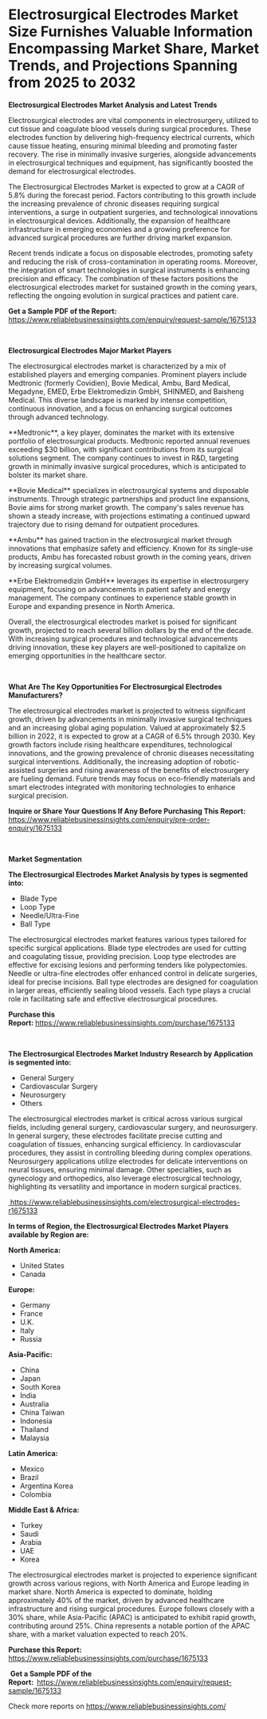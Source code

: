 <p><h1>Electrosurgical Electrodes Market Size Furnishes Valuable Information Encompassing Market Share, Market Trends, and Projections Spanning from 2025 to 2032</h1></p><p><strong>Electrosurgical Electrodes Market Analysis and Latest Trends</strong></p>
<p><p>Electrosurgical electrodes are vital components in electrosurgery, utilized to cut tissue and coagulate blood vessels during surgical procedures. These electrodes function by delivering high-frequency electrical currents, which cause tissue heating, ensuring minimal bleeding and promoting faster recovery. The rise in minimally invasive surgeries, alongside advancements in electrosurgical techniques and equipment, has significantly boosted the demand for electrosurgical electrodes.</p><p>The Electrosurgical Electrodes Market is expected to grow at a CAGR of 5.8% during the forecast period. Factors contributing to this growth include the increasing prevalence of chronic diseases requiring surgical interventions, a surge in outpatient surgeries, and technological innovations in electrosurgical devices. Additionally, the expansion of healthcare infrastructure in emerging economies and a growing preference for advanced surgical procedures are further driving market expansion.</p><p>Recent trends indicate a focus on disposable electrodes, promoting safety and reducing the risk of cross-contamination in operating rooms. Moreover, the integration of smart technologies in surgical instruments is enhancing precision and efficacy. The combination of these factors positions the electrosurgical electrodes market for sustained growth in the coming years, reflecting the ongoing evolution in surgical practices and patient care.</p></p>
<p><strong>Get a Sample PDF of the Report:&nbsp;</strong> <a href="https://www.reliablebusinessinsights.com/enquiry/request-sample/1675133?utm_campaign=2752&utm_medium=2&utm_source=Github&utm_content=ia&utm_term=25032025&utm_id=electrosurgical-electrodes">https://www.reliablebusinessinsights.com/enquiry/request-sample/1675133</a></p>
<p>&nbsp;</p>
<p><strong>Electrosurgical Electrodes Major Market Players</strong></p>
<p><p>The electrosurgical electrodes market is characterized by a mix of established players and emerging companies. Prominent players include Medtronic (formerly Covidien), Bovie Medical, Ambu, Bard Medical, Megadyne, EMED, Erbe Elektromedizin GmbH, SHINMED, and Baisheng Medical. This diverse landscape is marked by intense competition, continuous innovation, and a focus on enhancing surgical outcomes through advanced technology.</p><p>**Medtronic**, a key player, dominates the market with its extensive portfolio of electrosurgical products. Medtronic reported annual revenues exceeding $30 billion, with significant contributions from its surgical solutions segment. The company continues to invest in R&D, targeting growth in minimally invasive surgical procedures, which is anticipated to bolster its market share.</p><p>**Bovie Medical** specializes in electrosurgical systems and disposable instruments. Through strategic partnerships and product line expansions, Bovie aims for strong market growth. The company's sales revenue has shown a steady increase, with projections estimating a continued upward trajectory due to rising demand for outpatient procedures.</p><p>**Ambu** has gained traction in the electrosurgical market through innovations that emphasize safety and efficiency. Known for its single-use products, Ambu has forecasted robust growth in the coming years, driven by increasing surgical volumes.</p><p>**Erbe Elektromedizin GmbH** leverages its expertise in electrosurgery equipment, focusing on advancements in patient safety and energy management. The company continues to experience stable growth in Europe and expanding presence in North America.</p><p>Overall, the electrosurgical electrodes market is poised for significant growth, projected to reach several billion dollars by the end of the decade. With increasing surgical procedures and technological advancements driving innovation, these key players are well-positioned to capitalize on emerging opportunities in the healthcare sector.</p></p>
<p>&nbsp;</p>
<p><strong>What Are The Key Opportunities For Electrosurgical Electrodes Manufacturers?</strong></p>
<p><p>The electrosurgical electrodes market is projected to witness significant growth, driven by advancements in minimally invasive surgical techniques and an increasing global aging population. Valued at approximately $2.5 billion in 2022, it is expected to grow at a CAGR of 6.5% through 2030. Key growth factors include rising healthcare expenditures, technological innovations, and the growing prevalence of chronic diseases necessitating surgical interventions. Additionally, the increasing adoption of robotic-assisted surgeries and rising awareness of the benefits of electrosurgery are fueling demand. Future trends may focus on eco-friendly materials and smart electrodes integrated with monitoring technologies to enhance surgical precision.</p></p>
<p><strong>Inquire or Share Your Questions If Any Before Purchasing This Report:</strong> <a href="https://www.reliablebusinessinsights.com/enquiry/pre-order-enquiry/1675133?utm_campaign=2752&utm_medium=2&utm_source=Github&utm_content=ia&utm_term=25032025&utm_id=electrosurgical-electrodes">https://www.reliablebusinessinsights.com/enquiry/pre-order-enquiry/1675133</a></p>
<p>&nbsp;</p>
<p><strong>Market Segmentation</strong></p>
<p><strong>The Electrosurgical Electrodes Market Analysis by types is segmented into:</strong></p>
<p><ul><li>Blade Type</li><li>Loop Type</li><li>Needle/Ultra-Fine</li><li>Ball Type</li></ul></p>
<p><p>The electrosurgical electrodes market features various types tailored for specific surgical applications. Blade type electrodes are used for cutting and coagulating tissue, providing precision. Loop type electrodes are effective for excising lesions and performing tenders like polypectomies. Needle or ultra-fine electrodes offer enhanced control in delicate surgeries, ideal for precise incisions. Ball type electrodes are designed for coagulation in larger areas, efficiently sealing blood vessels. Each type plays a crucial role in facilitating safe and effective electrosurgical procedures.</p></p>
<p><strong>Purchase this Report:&nbsp;</strong><a href="https://www.reliablebusinessinsights.com/purchase/1675133?utm_campaign=2752&utm_medium=2&utm_source=Github&utm_content=ia&utm_term=25032025&utm_id=electrosurgical-electrodes">https://www.reliablebusinessinsights.com/purchase/1675133</a></p>
<p>&nbsp;</p>
<p><strong>The Electrosurgical Electrodes Market Industry Research by Application is segmented into:</strong></p>
<p><ul><li>General Surgery</li><li>Cardiovascular Surgery</li><li>Neurosurgery</li><li>Others</li></ul></p>
<p><p>The electrosurgical electrodes market is critical across various surgical fields, including general surgery, cardiovascular surgery, and neurosurgery. In general surgery, these electrodes facilitate precise cutting and coagulation of tissues, enhancing surgical efficiency. In cardiovascular procedures, they assist in controlling bleeding during complex operations. Neurosurgery applications utilize electrodes for delicate interventions on neural tissues, ensuring minimal damage. Other specialties, such as gynecology and orthopedics, also leverage electrosurgical technology, highlighting its versatility and importance in modern surgical practices.</p></p>
<p><a href="https://www.reliablebusinessinsights.com/electrosurgical-electrodes-r1675133?utm_campaign=2752&utm_medium=2&utm_source=Github&utm_content=ia&utm_term=25032025&utm_id=electrosurgical-electrodes">&nbsp;https://www.reliablebusinessinsights.com/electrosurgical-electrodes-r1675133</a></p>
<p><strong>In terms of Region, the Electrosurgical Electrodes Market Players available by Region are:</strong></p>
<p>
    <p> <strong> North America: </strong>
        <ul>
            <li>United States</li>
            <li>Canada</li>
        </ul>
        </p> 
    <p> <strong> Europe: </strong>
        <ul>
            <li>Germany</li>
            <li>France</li>
            <li>U.K.</li>
            <li>Italy</li>
            <li>Russia</li>
        </ul>
        </p> 
    <p> <strong> Asia-Pacific: </strong>
        <ul>
            <li>China</li>
            <li>Japan</li>
            <li>South Korea</li>
            <li>India</li>
            <li>Australia</li>
            <li>China Taiwan</li>
            <li>Indonesia</li>
            <li>Thailand</li>
            <li>Malaysia</li>
        </ul>
        </p> 
    <p> <strong> Latin America: </strong>
        <ul>
            <li>Mexico</li>
            <li>Brazil</li>
            <li>Argentina Korea</li>
            <li>Colombia</li>
        </ul>
        </p> 
    <p> <strong> Middle East & Africa: </strong>
        <ul>
            <li>Turkey</li>
            <li>Saudi</li>
            <li>Arabia</li>
            <li>UAE</li>
            <li>Korea</li>
        </ul>
    </p>
    </p>
<p><p>The electrosurgical electrodes market is projected to experience significant growth across various regions, with North America and Europe leading in market share. North America is expected to dominate, holding approximately 40% of the market, driven by advanced healthcare infrastructure and rising surgical procedures. Europe follows closely with a 30% share, while Asia-Pacific (APAC) is anticipated to exhibit rapid growth, contributing around 25%. China represents a notable portion of the APAC share, with a market valuation expected to reach 20%.</p></p>
<p><strong>Purchase this Report: </strong><a href="https://www.reliablebusinessinsights.com/purchase/1675133?utm_campaign=2752&utm_medium=2&utm_source=Github&utm_content=ia&utm_term=25032025&utm_id=electrosurgical-electrodes">https://www.reliablebusinessinsights.com/purchase/1675133</a></p>
<p>&nbsp;<strong>Get a Sample PDF of the Report:&nbsp;&nbsp;</strong><a href="https://www.reliablebusinessinsights.com/enquiry/request-sample/1675133?utm_campaign=2752&utm_medium=2&utm_source=Github&utm_content=ia&utm_term=25032025&utm_id=electrosurgical-electrodes">https://www.reliablebusinessinsights.com/enquiry/request-sample/1675133</a></p>
<p><strong></strong></p>
<p>Check more reports on <a href="https://www.reliablebusinessinsights.com/?utm_campaign=2752&utm_medium=2&utm_source=Github&utm_content=ia&utm_term=25032025&utm_id=electrosurgical-electrodes">https://www.reliablebusinessinsights.com/</a></p>